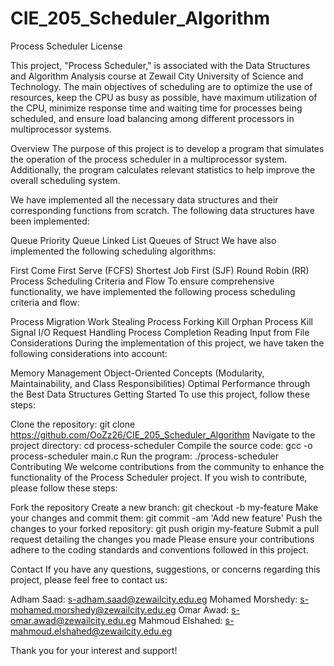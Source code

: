 # CIE_205_Scheduler_Algorithm
Process Scheduler
License

This project, "Process Scheduler," is associated with the Data Structures and Algorithm Analysis course at Zewail City University of Science and Technology. The main objectives of scheduling are to optimize the use of resources, keep the CPU as busy as possible, have maximum utilization of the CPU, minimize response time and waiting time for processes being scheduled, and ensure load balancing among different processors in multiprocessor systems.

Overview
The purpose of this project is to develop a program that simulates the operation of the process scheduler in a multiprocessor system. Additionally, the program calculates relevant statistics to help improve the overall scheduling system.

We have implemented all the necessary data structures and their corresponding functions from scratch. The following data structures have been implemented:

Queue
Priority Queue
Linked List
Queues of Struct
We have also implemented the following scheduling algorithms:

First Come First Serve (FCFS)
Shortest Job First (SJF)
Round Robin (RR)
Process Scheduling Criteria and Flow
To ensure comprehensive functionality, we have implemented the following process scheduling criteria and flow:

Process Migration
Work Stealing
Process Forking
Kill Orphan Process
Kill Signal
I/O Request Handling
Process Completion
Reading Input from File
Considerations
During the implementation of this project, we have taken the following considerations into account:

Memory Management
Object-Oriented Concepts (Modularity, Maintainability, and Class Responsibilities)
Optimal Performance through the Best Data Structures
Getting Started
To use this project, follow these steps:

Clone the repository: git clone https://github.com/OoZz26/CIE_205_Scheduler_Algorithm
Navigate to the project directory: cd process-scheduler
Compile the source code: gcc -o process-scheduler main.c
Run the program: ./process-scheduler
Contributing
We welcome contributions from the community to enhance the functionality of the Process Scheduler project. If you wish to contribute, please follow these steps:

Fork the repository
Create a new branch: git checkout -b my-feature
Make your changes and commit them: git commit -am 'Add new feature'
Push the changes to your forked repository: git push origin my-feature
Submit a pull request detailing the changes you made
Please ensure your contributions adhere to the coding standards and conventions followed in this project.


Contact
If you have any questions, suggestions, or concerns regarding this project, please feel free to contact us:

Adham Saad: s-adham.saad@zewailcity.edu.eg
Mohamed Morshedy: s-mohamed.morshedy@zewailcity.edu.eg
Omar Awad: s-omar.awad@zewailcity.edu.eg
Mahmoud Elshahed: s-mahmoud.elshahed@zewailcity.edu.eg

Thank you for your interest and support!
